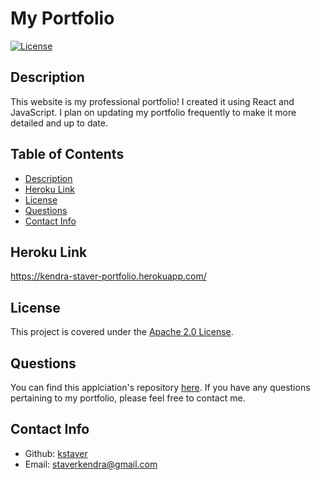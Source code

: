 # My Portfolio

[![License](https://img.shields.io/badge/License-Apache_2.0-blue.svg)](https://opensource.org/licenses/Apache-2.0)

  ## Description
  This website is my professional portfolio! I created it using React and JavaScript. I plan on updating my portfolio frequently to make it more detailed and up to date.

  ## Table of Contents
  - [Description](#description)
  - [Heroku Link](#heroku-link)
  - [License](#license)
  - [Questions](#questions)
  - [Contact Info](#contact-info)

  ## Heroku Link
  https://kendra-staver-portfolio.herokuapp.com/

  ## License
  This project is covered under the [Apache 2.0 License](https://www.apache.org/licenses/LICENSE-2.0).

  ## Questions
  You can find this applciation's repository [here](https://github.com/kstaver/React-Portfolio-v2). If you have any questions pertaining to my portfolio, please feel free to contact me.

  ## Contact Info
  - Github: [kstaver](https://github.com/kstaver)
  - Email: staverkendra@gmail.com

